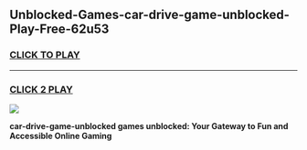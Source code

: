 
## Unblocked-Games-car-drive-game-unblocked-Play-Free-62u53
<h3>
<a href="https://premium76.site?title=car-drive-game-unblocked&ref=09A">CLICK TO PLAY</a></h3>
<hr>

<h3>
<a href="https://premium76.site?title=car-drive-game-unblocked&ref=09A">CLICK 2 PLAY</a>
  
</h3>

<a href="https://premium76.site?title=car-drive-game-unblocked&ref=09A"><img src="https://clearcache.store/games.png"></a>


**car-drive-game-unblocked games unblocked: Your Gateway to Fun and Accessible Online Gaming**
